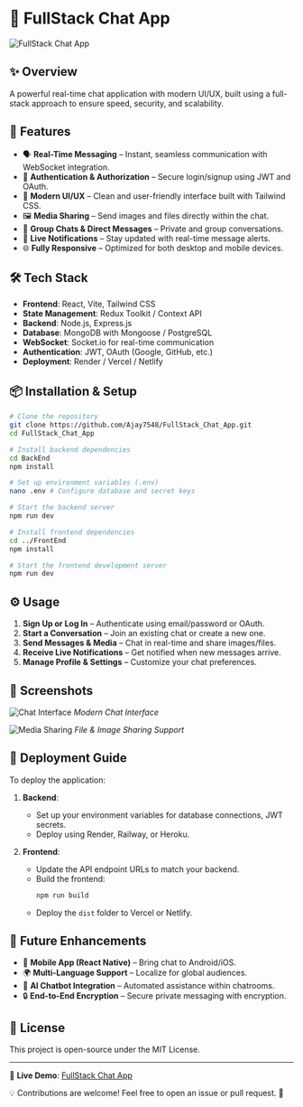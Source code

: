 # 💬 FullStack Chat App

![FullStack Chat App](https://your-image-url.com/banner.png)

## ✨ Overview
A powerful real-time chat application with modern UI/UX, built using a full-stack approach to ensure speed, security, and scalability.

## 🚀 Features
- 🗣️ **Real-Time Messaging** – Instant, seamless communication with WebSocket integration.
- 🔐 **Authentication & Authorization** – Secure login/signup using JWT and OAuth.
- 🎨 **Modern UI/UX** – Clean and user-friendly interface built with Tailwind CSS.
- 🖼️ **Media Sharing** – Send images and files directly within the chat.
- 📌 **Group Chats & Direct Messages** – Private and group conversations.
- 🔔 **Live Notifications** – Stay updated with real-time message alerts.
- 🌐 **Fully Responsive** – Optimized for both desktop and mobile devices.

## 🛠️ Tech Stack
- **Frontend**: React, Vite, Tailwind CSS
- **State Management**: Redux Toolkit / Context API
- **Backend**: Node.js, Express.js
- **Database**: MongoDB with Mongoose / PostgreSQL
- **WebSocket**: Socket.io for real-time communication
- **Authentication**: JWT, OAuth (Google, GitHub, etc.)
- **Deployment**: Render / Vercel / Netlify

## 📦 Installation & Setup
```sh
# Clone the repository
git clone https://github.com/Ajay7548/FullStack_Chat_App.git
cd FullStack_Chat_App

# Install backend dependencies
cd BackEnd
npm install

# Set up environment variables (.env)
nano .env # Configure database and secret keys

# Start the backend server
npm run dev

# Install frontend dependencies
cd ../FrontEnd
npm install

# Start the frontend development server
npm run dev
```

## ⚙️ Usage
1. **Sign Up or Log In** – Authenticate using email/password or OAuth.
2. **Start a Conversation** – Join an existing chat or create a new one.
3. **Send Messages & Media** – Chat in real-time and share images/files.
4. **Receive Live Notifications** – Get notified when new messages arrive.
5. **Manage Profile & Settings** – Customize your chat preferences.

## 📸 Screenshots
![Chat Interface](https://your-image-url.com/screenshot1.png)
*Modern Chat Interface*

![Media Sharing](https://your-image-url.com/screenshot2.png)
*File & Image Sharing Support*

## 🚀 Deployment Guide
To deploy the application:

1. **Backend**:
   - Set up your environment variables for database connections, JWT secrets.
   - Deploy using Render, Railway, or Heroku.

2. **Frontend**:
   - Update the API endpoint URLs to match your backend.
   - Build the frontend:
     ```sh
     npm run build
     ```
   - Deploy the `dist` folder to Vercel or Netlify.

## 🎯 Future Enhancements
- 📱 **Mobile App (React Native)** – Bring chat to Android/iOS.
- 🌍 **Multi-Language Support** – Localize for global audiences.
- 🤖 **AI Chatbot Integration** – Automated assistance within chatrooms.
- 🔒 **End-to-End Encryption** – Secure private messaging with encryption.

## 📜 License
This project is open-source under the MIT License.

---
🔗 **Live Demo**: [FullStack Chat App](https://your-live-demo-url.com)

💡 Contributions are welcome! Feel free to open an issue or pull request. 🚀

